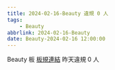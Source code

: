 ```yaml
---
title: 2024-02-16-Beauty 違規 0 人
tags:
    - Beauty
abbrlink: 2024-02-16-Beauty
date: Beauty-2024-02-16 12:00:00
---
```

Beauty 板 [板規連結](https://www.ptt.cc/bbs/Beauty/M.1630069980.A.84B.html)
昨天違規 0 人
